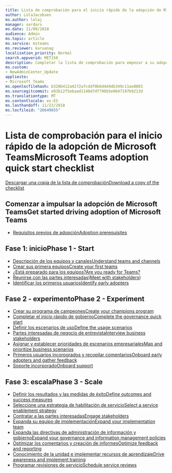 ```yaml
---
title: Lista de comprobación para el inicio rápido de la adopción de Microsoft Teams
author: LolaJacobsen
ms.author: lolaj
manager: serdars
ms.date: 11/09/2018
audience: Admin
ms.topic: article
ms.service: msteams
ms.reviewer: karuanag
localization_priority: Normal
search.appverid: MET150
description: Completar la lista de comprobación para empezar a su adopción Microsoft Teams.
ms.custom:
- NewAdminCenter_Update
appliesto:
- Microsoft Teams
ms.openlocfilehash: b328b412a4272afcddf8b6d4d4db349c11ae8803
ms.sourcegitcommit: e93b12f5ebaad1140d7df798b5e0647197b9213d
ms.translationtype: MT
ms.contentlocale: es-ES
ms.lasthandoff: 11/22/2018
ms.locfileid: "26649655"
---
```

# <a name="microsoft-teams-adoption-quick-start-checklist"></a><span data-ttu-id="f12b2-103">Lista de comprobación para el inicio rápido de la adopción de Microsoft Teams</span><span class="sxs-lookup"><span data-stu-id="f12b2-103">Microsoft Teams adoption quick start checklist</span></span>

[<span data-ttu-id="f12b2-104">Descargar una copia de la lista de comprobación</span><span class="sxs-lookup"><span data-stu-id="f12b2-104">Download a copy of the checklist</span></span>](https://github.com/MicrosoftDocs/OfficeDocs-SkypeForBusiness/blob/live/Teams/downloads/teams-adopt-quickstart-checklist-oct2018.pdf?raw=true)

## <a name="get-started-driving-adoption-of-microsoft-teams"></a><span data-ttu-id="f12b2-105">Comenzar a impulsar la adopción de Microsoft Teams</span><span class="sxs-lookup"><span data-stu-id="f12b2-105">Get started driving adoption of Microsoft Teams</span></span>

- [<span data-ttu-id="f12b2-106">Requisitos previos de adopción</span><span class="sxs-lookup"><span data-stu-id="f12b2-106">Adoption prerequisites</span></span>](teams-adoption-get-started.md)

## <a name="phase-1---start"></a><span data-ttu-id="f12b2-107">Fase 1: inicio</span><span class="sxs-lookup"><span data-stu-id="f12b2-107">Phase 1 - Start</span></span>

- [<span data-ttu-id="f12b2-108">Descripción de los equipos y canales</span><span class="sxs-lookup"><span data-stu-id="f12b2-108">Understand teams and channels</span></span>](teams-adoption-understand-teams-and-channels.md)
- [<span data-ttu-id="f12b2-109">Crear sus primera equipos</span><span class="sxs-lookup"><span data-stu-id="f12b2-109">Create your first teams</span></span>](teams-adoption-your-first-teams.md)
- [<span data-ttu-id="f12b2-110">¿Está preparado para los equipos?</span><span class="sxs-lookup"><span data-stu-id="f12b2-110">Are you ready for Teams?</span></span>](teams-adoption-assess-readiness.md)
- <span data-ttu-id="f12b2-111">[Reunirse con las partes interesadas](teams-adoption-assess-readiness.md#assess-your-stakeholders))</span><span class="sxs-lookup"><span data-stu-id="f12b2-111">[Meet with stakeholders](teams-adoption-assess-readiness.md#assess-your-stakeholders))</span></span>
- [<span data-ttu-id="f12b2-112">Identificar los primeros usuarios</span><span class="sxs-lookup"><span data-stu-id="f12b2-112">Identify early adopters</span></span>](teams-adoption-assess-readiness.md#identify-early-adopters)

## <a name="phase-2---experiment"></a><span data-ttu-id="f12b2-113">Fase 2 - experimento</span><span class="sxs-lookup"><span data-stu-id="f12b2-113">Phase 2 - Experiment</span></span>

- [<span data-ttu-id="f12b2-114">Crear su programa de campeones</span><span class="sxs-lookup"><span data-stu-id="f12b2-114">Create your champions program</span></span>](teams-adoption-create-champions-program.md)
- [<span data-ttu-id="f12b2-115">Completar el inicio rápido de gobierno</span><span class="sxs-lookup"><span data-stu-id="f12b2-115">Complete the governance quick start</span></span>](teams-adoption-governance-quick-start.md)
- [<span data-ttu-id="f12b2-116">Definir los escenarios de uso</span><span class="sxs-lookup"><span data-stu-id="f12b2-116">Define the usage scenarios</span></span>](teams-adoption-define-usage-scenarios.md)
- [<span data-ttu-id="f12b2-117">Partes interesadas de negocio de entrevista</span><span class="sxs-lookup"><span data-stu-id="f12b2-117">Interview business stakeholders</span></span>](teams-adoption-define-usage-scenarios.md#interview-business-stakeholders)
- [<span data-ttu-id="f12b2-118">Asignar y establecer prioridades de escenarios empresariales</span><span class="sxs-lookup"><span data-stu-id="f12b2-118">Map and prioritize business scenarios</span></span>](teams-adoption-define-usage-scenarios.md#map-and-prioritize-business-scenarios)
- [<span data-ttu-id="f12b2-119">Primeros usuarios incorporados y recopilar comentarios</span><span class="sxs-lookup"><span data-stu-id="f12b2-119">Onboard early adopters and gather feedback</span></span>](teams-adoption-onboard-early-adopters.md)
- [<span data-ttu-id="f12b2-120">Soporte incorporado</span><span class="sxs-lookup"><span data-stu-id="f12b2-120">Onboard support</span></span>](teams-adoption-onboard-support.md)

## <a name="phase-3---scale"></a><span data-ttu-id="f12b2-121">Fase 3: escala</span><span class="sxs-lookup"><span data-stu-id="f12b2-121">Phase 3 - Scale</span></span>

- [<span data-ttu-id="f12b2-122">Definir los resultados y las medidas de éxito</span><span class="sxs-lookup"><span data-stu-id="f12b2-122">Define outcomes and success measures</span></span>](teams-adoption-define-outcomes.md)
- [<span data-ttu-id="f12b2-123">Seleccione una estrategia de habilitación de servicio</span><span class="sxs-lookup"><span data-stu-id="f12b2-123">Select a service enablement strategy</span></span>](teams-adoption-define-outcomes.md#select-a-service-enablement-strategy)
- [<span data-ttu-id="f12b2-124">Contratar a las partes interesadas</span><span class="sxs-lookup"><span data-stu-id="f12b2-124">Engage stakeholders</span></span>](teams-adoption-define-outcomes.md#engage-stakeholders)
- [<span data-ttu-id="f12b2-125">Expanda su equipo de implementación</span><span class="sxs-lookup"><span data-stu-id="f12b2-125">Expand your implementation team</span></span>](teams-adoption-define-outcomes.md#expand-your-implementation-team)
- [<span data-ttu-id="f12b2-126">Expanda las directivas de administración de información y gobierno</span><span class="sxs-lookup"><span data-stu-id="f12b2-126">Expand your governance and information management policies</span></span>](teams-adoption-define-outcomes.md#expand-your-governance-and-information-management-policies)
- [<span data-ttu-id="f12b2-127">Optimizar los comentarios y creación de informes</span><span class="sxs-lookup"><span data-stu-id="f12b2-127">Optimize feedback and reporting</span></span>](teams-adoption-optimize-feedback-and-reporting.md)
- [<span data-ttu-id="f12b2-128">Conocimiento de la unidad e implementar recursos de aprendizaje</span><span class="sxs-lookup"><span data-stu-id="f12b2-128">Drive awareness and implement training</span></span>](teams-adoption-drive-awareness.md)
- [<span data-ttu-id="f12b2-129">Programar revisiones de servicio</span><span class="sxs-lookup"><span data-stu-id="f12b2-129">Schedule service reviews</span></span>](teams-adoption-schedule-service-health-reviews.md)



